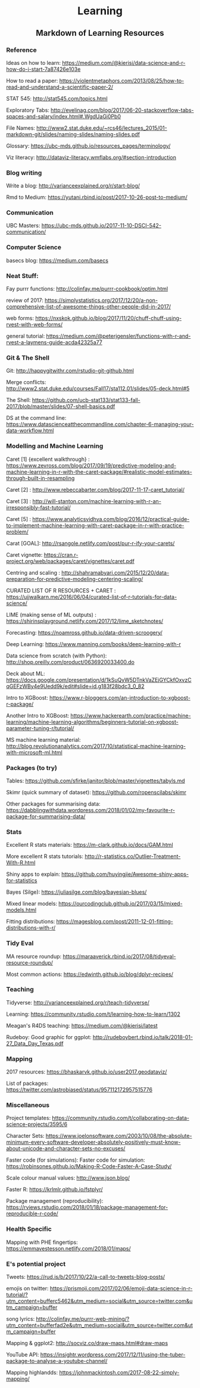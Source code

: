 <h1 align="center">Learning</h1>

<h2 align = "center"> Markdown of Learning Resources </h2>

### Reference

Ideas on how to learn: https://medium.com/@kierisi/data-science-and-r-how-do-i-start-7a87426e103e

How to read a paper: https://violentmetaphors.com/2013/08/25/how-to-read-and-understand-a-scientific-paper-2/

STAT 545: http://stat545.com/topics.html

Exploratory Tabs: http://evelinag.com/blog/2017/06-20-stackoverflow-tabs-spaces-and-salary/index.html#.WgdUaGi0Pb0

File Names: http://www2.stat.duke.edu/~rcs46/lectures_2015/01-markdown-git/slides/naming-slides/naming-slides.pdf

Glossary: https://ubc-mds.github.io/resources_pages/terminology/

Viz literacy: http://dataviz-literacy.wmflabs.org/#section-introduction

### Blog writing
Write a blog: http://varianceexplained.org/r/start-blog/

Rmd to Medium: https://yutani.rbind.io/post/2017-10-26-post-to-medium/


### Communication
UBC Masters: https://ubc-mds.github.io/2017-11-10-DSCI-542-communication/

### Computer Science
basecs blog: https://medium.com/basecs

### Neat Stuff:

Fay purrr functions: http://colinfay.me/purrr-cookbook/optim.html

review of 2017: https://simplystatistics.org/2017/12/20/a-non-comprehensive-list-of-awesome-things-other-people-did-in-2017/

web forms: https://nxskok.github.io/blog/2017/11/20/chuff-chuff-using-rvest-with-web-forms/

general tutorial: https://medium.com/@peterjgensler/functions-with-r-and-rvest-a-laymens-guide-acda42325a77

### Git & The Shell
Git: http://happygitwithr.com/rstudio-git-github.html

Merge conflicts: http://www2.stat.duke.edu/courses/Fall17/sta112.01/slides/05-deck.html#5

The Shell: https://github.com/ucb-stat133/stat133-fall-2017/blob/master/slides/07-shell-basics.pdf

DS at the command line: https://www.datascienceatthecommandline.com/chapter-6-managing-your-data-workflow.html

### Modelling and Machine Learning

Caret [1] {excellent walkthrough} : https://www.zevross.com/blog/2017/09/19/predictive-modeling-and-machine-learning-in-r-with-the-caret-package/#realistic-model-estimates-through-built-in-resampling

Caret [2] : http://www.rebeccabarter.com/blog/2017-11-17-caret_tutorial/

Caret [3] : http://will-stanton.com/machine-learning-with-r-an-irresponsibly-fast-tutorial/

Caret [5] : https://www.analyticsvidhya.com/blog/2016/12/practical-guide-to-implement-machine-learning-with-caret-package-in-r-with-practice-problem/

Carat [GOAL]: http://rsangole.netlify.com/post/pur-r-ify-your-carets/

Caret vignette: https://cran.r-project.org/web/packages/caret/vignettes/caret.pdf

Centring and scaling : http://shahramabyari.com/2015/12/20/data-preparation-for-predictive-modeling-centering-scaling/



CURATED LIST OF R RESOURCES + CARET : https://ujjwalkarn.me/2016/06/04/curated-list-of-r-tutorials-for-data-science/


LIME (making sense of ML outputs) : https://shirinsplayground.netlify.com/2017/12/lime_sketchnotes/

Forecasting: https://noamross.github.io/data-driven-scroogery/

Deep Learning: https://www.manning.com/books/deep-learning-with-r

Data science from scratch (with Python): http://shop.oreilly.com/product/0636920033400.do

Deck about ML: https://docs.google.com/presentation/d/1kSuQyW5DTnkVaZEjGYCkfOxvzCqGEFzWBy4e9Uedd9k/edit#slide=id.g183f28bdc3_0_82

Intro to XGBoost: https://www.r-bloggers.com/an-introduction-to-xgboost-r-package/

Another Intro to XGBoost: https://www.hackerearth.com/practice/machine-learning/machine-learning-algorithms/beginners-tutorial-on-xgboost-parameter-tuning-r/tutorial/

MS machine learning material: http://blog.revolutionanalytics.com/2017/10/statistical-machine-learning-with-microsoft-ml.html



### Packages (to try)
Tables: https://github.com/sfirke/janitor/blob/master/vignettes/tabyls.md

Skimr (quick summary of dataset): https://github.com/ropenscilabs/skimr

Other packages for summarising data: https://dabblingwithdata.wordpress.com/2018/01/02/my-favourite-r-package-for-summarising-data/

### Stats

Excellent R stats materials: https://m-clark.github.io/docs/GAM.html

More excellent R stats tutorials: http://r-statistics.co/Outlier-Treatment-With-R.html

Shiny apps to explain: https://github.com/huyingjie/Awesome-shiny-apps-for-statistics

Bayes (Silge): https://juliasilge.com/blog/bayesian-blues/

Mixed linear models: https://ourcodingclub.github.io/2017/03/15/mixed-models.html

Fitting distributions: https://magesblog.com/post/2011-12-01-fitting-distributions-with-r/

### Tidy Eval 

MA resource roundup: https://maraaverick.rbind.io/2017/08/tidyeval-resource-roundup/

Most common actions: https://edwinth.github.io/blog/dplyr-recipes/

### Teaching
Tidyverse: http://varianceexplained.org/r/teach-tidyverse/

Learning: https://community.rstudio.com/t/learning-how-to-learn/1302

Meagan's R4DS teaching: https://medium.com/@kierisi/latest

Rudeboy: Good graphic for ggplot: http://rudeboybert.rbind.io/talk/2018-01-27_Data_Day_Texas.pdf
### Mapping

2017 resources: https://bhaskarvk.github.io/user2017.geodataviz/

List of packages: https://twitter.com/astrobiased/status/957112172957515776

### Miscellaneous

Project templates: https://community.rstudio.com/t/collaborating-on-data-science-projects/3595/6

Character Sets: https://www.joelonsoftware.com/2003/10/08/the-absolute-minimum-every-software-developer-absolutely-positively-must-know-about-unicode-and-character-sets-no-excuses/

Faster code (for simulations): Faster code for simulation: https://robinsones.github.io/Making-R-Code-Faster-A-Case-Study/

Scale colour manual values: http://www.json.blog/

Faster R: https://krlmlr.github.io/fstplyr/

Package management (reproducibility): https://rviews.rstudio.com/2018/01/18/package-management-for-reproducible-r-code/

### Health Specific

Mapping with PHE fingertips: https://emmavestesson.netlify.com/2018/01/maps/

### E's potential project
Tweets: https://rud.is/b/2017/10/22/a-call-to-tweets-blog-posts/

emojis on twitter: https://prismoji.com/2017/02/06/emoji-data-science-in-r-tutorial/?utm_content=bufferc5462&utm_medium=social&utm_source=twitter.com&utm_campaign=buffer

song lyrics: http://colinfay.me/purrr-web-mining/?utm_content=bufferfad2e&utm_medium=social&utm_source=twitter.com&utm_campaign=buffer

Mapping & ggplot2: http://socviz.co/draw-maps.html#draw-maps

YouTube API: https://insightr.wordpress.com/2017/12/11/using-the-tuber-package-to-analyse-a-youtube-channel/

Mapping highlandds: https://johnmackintosh.com/2017-08-22-simply-mapping/
